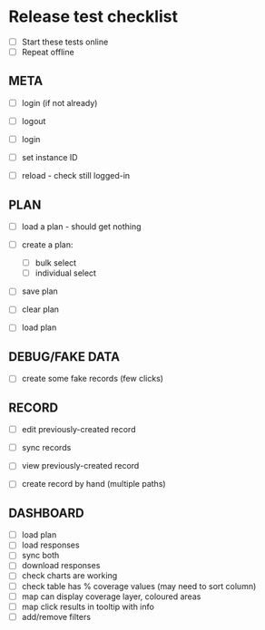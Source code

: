 # Release test checklist

- [ ] Start these tests online
- [ ] Repeat offline 

## META

- [ ] login (if not already)
- [ ] logout
- [ ] login
- [ ] set instance ID
- [ ] reload - check still logged-in


## PLAN

- [ ] load a plan - should get nothing
- [ ] create a plan:
	- [ ] bulk select
	- [ ] individual select
- [ ] save plan
- [ ] clear plan
- [ ] load plan


## DEBUG/FAKE DATA

- [ ] create some fake records (few clicks)


## RECORD

- [ ] edit previously-created record
- [ ] sync records
- [ ] view previously-created record
- [ ] create record by hand (multiple paths)


## DASHBOARD

- [ ] load plan
- [ ] load responses
- [ ] sync both
- [ ] download responses
- [ ] check charts are working
- [ ] check table has % coverage values (may need to sort column)
- [ ] map can display coverage layer, coloured areas
- [ ] map click results in tooltip with info
- [ ] add/remove filters